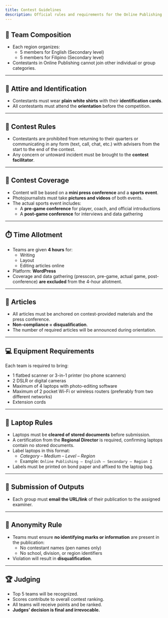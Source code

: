 ```yaml
---
title: Contest Guidelines
description: Official rules and requirements for the Online Publishing contest
---
```


## 👥 Team Composition
- Each region organizes:
  - 5 members for English (Secondary level)  
  - 5 members for Filipino (Secondary level)  
- Contestants in Online Publishing cannot join other individual or group categories.  

---

## 👕 Attire and Identification
- Contestants must wear **plain white shirts** with their **identification cards**.  
- All contestants must attend the **orientation** before the competition.  

---

## 📵 Contest Rules
- Contestants are prohibited from returning to their quarters or communicating in any form (text, call, chat, etc.) with advisers from the start to the end of the contest.  
- Any concern or untoward incident must be brought to the **contest facilitator**.  

---

## 📰 Contest Coverage
- Content will be based on a **mini press conference** and a **sports event**.  
- Photojournalists must take **pictures and videos** of both events.  
- The actual sports event includes:
  - A **pre-game conference** for player, coach, and official introductions  
  - A **post-game conference** for interviews and data gathering  

---

## ⏱️ Time Allotment
- Teams are given **4 hours** for:
  - Writing  
  - Layout  
  - Editing articles online  
- Platform: **WordPress**  
- Coverage and data gathering (presscon, pre-game, actual game, post-conference) **are excluded** from the 4-hour allotment.  

---

## 📝 Articles
- All articles must be anchored on contest-provided materials and the press conference.  
- **Non-compliance = disqualification**.  
- The number of required articles will be announced during orientation.  

---

## 💻 Equipment Requirements
Each team is required to bring:
- 1 flatbed scanner or 3-in-1 printer (no phone scanners)  
- 2 DSLR or digital cameras  
- Maximum of 4 laptops with photo-editing software  
- Maximum of 2 pocket Wi-Fi or wireless routers (preferably from two different networks)  
- Extension cords  

---

## 💼 Laptop Rules
- Laptops must be **cleared of stored documents** before submission.  
- A certification from the **Regional Director** is required, confirming laptops contain no stored documents.  
- Label laptops in this format:  
  - *Category – Medium – Level – Region*  
  - Example: `Online Publishing – English – Secondary – Region I`  
- Labels must be printed on bond paper and affixed to the laptop bag.  

---

## 📩 Submission of Outputs
- Each group must **email the URL/link** of their publication to the assigned examiner.  

---

## 🙈 Anonymity Rule
- Teams must ensure **no identifying marks or information** are present in the publication:  
  - No contestant names (pen names only)  
  - No school, division, or region identifiers  
- Violation will result in **disqualification**.  

---

## 🏆 Judging
- Top 5 teams will be recognized.  
- Scores contribute to overall contest ranking.  
- All teams will receive points and be ranked.  
- **Judges’ decision is final and irrevocable.**  
